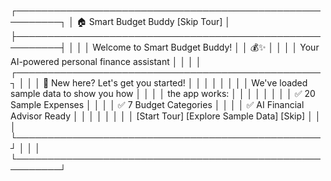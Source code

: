 ┌─────────────────────────────────────────────────────────┐
│  🏠 Smart Budget Buddy                    [Skip Tour]    │
├─────────────────────────────────────────────────────────┤
│                                                         │
│               Welcome to Smart Budget Buddy!            │
│                      💰✨                               │
│                                                         │
│        Your AI-powered personal finance assistant       │
│                                                         │
│   ┌─────────────────────────────────────────────────┐   │
│   │  👋 New here? Let's get you started!            │   │
│   │                                                 │   │
│   │  We've loaded sample data to show you how      │   │
│   │  the app works:                                │   │
│   │                                                 │   │
│   │  ✅ 20 Sample Expenses                         │   │
│   │  ✅ 7 Budget Categories                        │   │
│   │  ✅ AI Financial Advisor Ready                 │   │
│   │                                                 │   │
│   │  [Start Tour] [Explore Sample Data] [Skip]     │   │
│   └─────────────────────────────────────────────────┘   │
│                                                         │
└─────────────────────────────────────────────────────────┘
